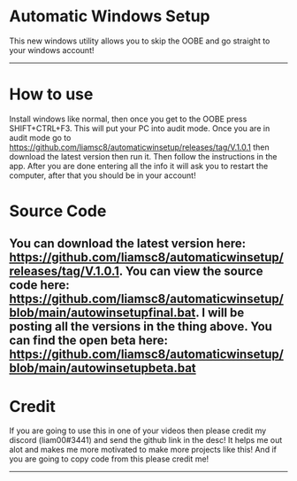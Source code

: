 # Automatic Windows Setup

This new windows utility allows you to skip the OOBE and go straight to your windows account!

-----------------------------------------------------------------------------------------------------------------------------------------------------------------------

 # How to use
 
Install windows like normal, then once you get to the OOBE press SHIFT+CTRL+F3. This will put your PC into audit mode. Once you are in audit mode go to https://github.com/liamsc8/automaticwinsetup/releases/tag/V.1.0.1 then download the latest version then run it. Then follow the instructions in the app. After you are done entering all the info it will ask you to restart the computer, after that you should be in your account!

# Source Code

You can download the latest version here: https://github.com/liamsc8/automaticwinsetup/releases/tag/V.1.0.1. You can view the source code here: https://github.com/liamsc8/automaticwinsetup/blob/main/autowinsetupfinal.bat. I will be posting all the versions in the thing above. You can find the open beta here: 
https://github.com/liamsc8/automaticwinsetup/blob/main/autowinsetupbeta.bat
-----------------------------------------------------------------------------------------------------------------------------------------------------------------------

# Credit

If you are going to use this in one of your videos then please credit my discord (liam00#3441) and send the github link in the desc! It helps me out alot and makes me more motivated to make more projects like this! And if you are going to copy code from this please credit me!


-----------------------------------------------------------------------------------------------------------------------------------------------------------------------
